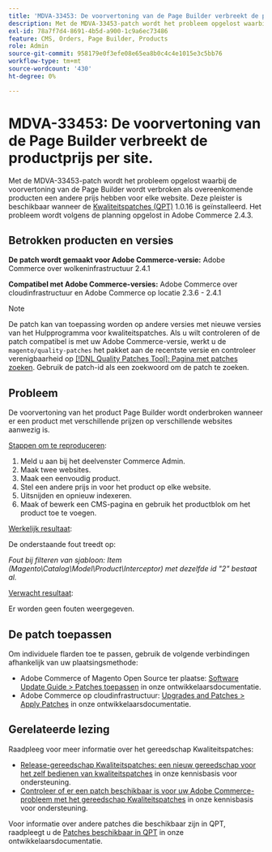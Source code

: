 ```yaml
---
title: 'MDVA-33453: De voorvertoning van de Page Builder verbreekt de productprijs per site.'
description: Met de MDVA-33453-patch wordt het probleem opgelost waarbij de voorvertoning van de Page Builder wordt verbroken als overeenkomende producten een andere prijs hebben voor elke website. Deze patch is beschikbaar wanneer [Quality Patches Tool (QPT)] (/help/announcements/adobe-commerce-announcements/magento-quality-patches-released-new-tool-to-self-serve-quality-patches.md) 1.0.16 is geïnstalleerd. Het probleem wordt volgens de planning opgelost in Adobe Commerce 2.4.3.
exl-id: 78a7f7d4-8691-4b5d-a900-1c9a6ec73486
feature: CMS, Orders, Page Builder, Products
role: Admin
source-git-commit: 958179e0f3efe08e65ea8b0c4c4e1015e3c5bb76
workflow-type: tm+mt
source-wordcount: '430'
ht-degree: 0%

---
```


# MDVA-33453: De voorvertoning van de Page Builder verbreekt de productprijs per site.

Met de MDVA-33453-patch wordt het probleem opgelost waarbij de voorvertoning van de Page Builder wordt verbroken als overeenkomende producten een andere prijs hebben voor elke website. Deze pleister is beschikbaar wanneer de [Kwaliteitspatches (QPT)](/help/announcements/adobe-commerce-announcements/magento-quality-patches-released-new-tool-to-self-serve-quality-patches.md) 1.0.16 is geïnstalleerd. Het probleem wordt volgens de planning opgelost in Adobe Commerce 2.4.3.

## Betrokken producten en versies

**De patch wordt gemaakt voor Adobe Commerce-versie:** Adobe Commerce over wolkeninfrastructuur 2.4.1

**Compatibel met Adobe Commerce-versies:** Adobe Commerce over cloudinfrastructuur en Adobe Commerce op locatie 2.3.6 - 2.4.1

>[!NOTE]
>
>De patch kan van toepassing worden op andere versies met nieuwe versies van het Hulpprogramma voor kwaliteitspatches. Als u wilt controleren of de patch compatibel is met uw Adobe Commerce-versie, werkt u de `magento/quality-patches` het pakket aan de recentste versie en controleer verenigbaarheid op [[!DNL Quality Patches Tool]: Pagina met patches zoeken](https://devdocs.magento.com/quality-patches/tool.html#patch-grid). Gebruik de patch-id als een zoekwoord om de patch te zoeken.

## Probleem

De voorvertoning van het product Page Builder wordt onderbroken wanneer er een product met verschillende prijzen op verschillende websites aanwezig is.

<u>Stappen om te reproduceren</u>:

1. Meld u aan bij het deelvenster Commerce Admin.
1. Maak twee websites.
1. Maak een eenvoudig product.
1. Stel een andere prijs in voor het product op elke website.
1. Uitsnijden en opnieuw indexeren.
1. Maak of bewerk een CMS-pagina en gebruik het productblok om het product toe te voegen.

<u>Werkelijk resultaat</u>:<br>

De onderstaande fout treedt op:

*Fout bij filteren van sjabloon: Item (Magento\\Catalog\\Model\\Product\\Interceptor) met dezelfde id &quot;2&quot; bestaat al.*

<u>Verwacht resultaat</u>:<br>

Er worden geen fouten weergegeven.

## De patch toepassen

Om individuele flarden toe te passen, gebruik de volgende verbindingen afhankelijk van uw plaatsingsmethode:

* Adobe Commerce of Magento Open Source ter plaatse: [Software Update Guide > Patches toepassen](https://devdocs.magento.com/guides/v2.4/comp-mgr/patching/mqp.html) in onze ontwikkelaarsdocumentatie.
* Adobe Commerce op cloudinfrastructuur: [Upgrades and Patches > Apply Patches](https://devdocs.magento.com/cloud/project/project-patch.html) in onze ontwikkelaarsdocumentatie.

## Gerelateerde lezing

Raadpleeg voor meer informatie over het gereedschap Kwaliteitspatches:

* [Release-gereedschap Kwaliteitspatches: een nieuw gereedschap voor het zelf bedienen van kwaliteitspatches](/help/announcements/adobe-commerce-announcements/magento-quality-patches-released-new-tool-to-self-serve-quality-patches.md) in onze kennisbasis voor ondersteuning.
* [Controleer of er een patch beschikbaar is voor uw Adobe Commerce-probleem met het gereedschap Kwaliteitspatches](/help/support-tools/patches-available-in-qpt-tool/check-patch-for-magento-issue-with-magento-quality-patches.md) in onze kennisbasis voor ondersteuning.

Voor informatie over andere patches die beschikbaar zijn in QPT, raadpleegt u de [Patches beschikbaar in QPT](https://devdocs.magento.com/quality-patches/tool.html#patch-grid) in onze ontwikkelaarsdocumentatie.

